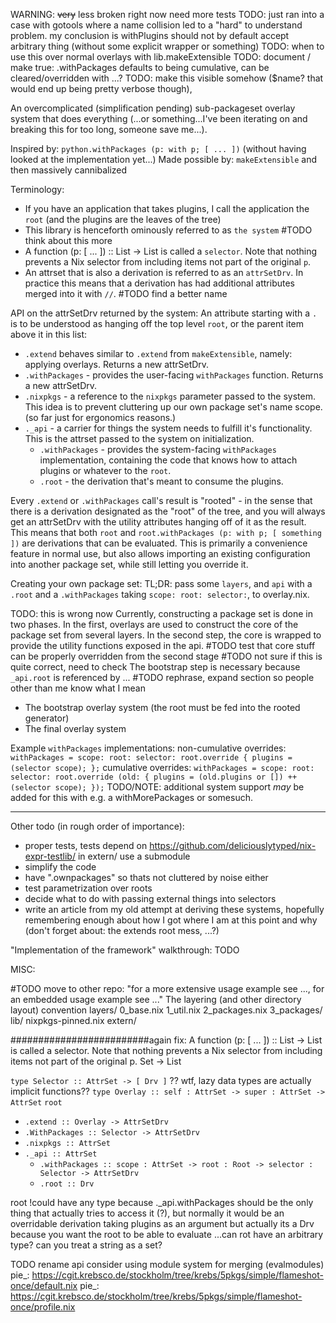 WARNING: ~~very~~ less broken right now
need more tests
TODO: just ran into a case with gotools where a name collision led to a "hard" to understand problem. my conclusion is withPlugins should not by default accept arbitrary thing (without some explicit wrapper or something)
TODO: when to use this over normal overlays with lib.makeExtensible
TODO: document / make true: .withPackages defaults to being cumulative, can be cleared/overridden with ...? TODO: make this visible somehow ($name? that would end up being  pretty verbose though),

An overcomplicated (simplification pending) sub-packageset overlay system that does everything (...or something...I've been iterating on and breaking this for too long, someone save me...).

Inspired by: `python.withPackages (p: with p; [ ... ])` (without having looked at the implementation yet...)
Made possible by: `makeExtensible` and then massively cannibalized

Terminology:
- If you have an application that takes plugins, I call the application the `root` (and the plugins are the leaves of the tree)
- This library is henceforth ominously referred to as `the system`
#TODO think about this more
- A function (p: [ ... ]) :: List -> List is called a `selector`.
  Note that nothing prevents a Nix selector from including items not part of the original `p`. 
- An attrset that is also a derivation is referred to as an `attrSetDrv`. In practice this means that a derivation has had additional attributes merged into it 
with `//`. #TODO find a better name

API on the attrSetDrv returned by the system:
An attribute starting with a `.` is to be understood as hanging off the top level `root`, or the parent item above it in this list:
- `.extend` behaves similar to `.extend` from `makeExtensible`, namely: applying overlays. Returns a new attrSetDrv.
- `.withPackages` - provides the user-facing `withPackages` function. Returns a new attrSetDrv.
- `.nixpkgs` - a reference to the `nixpkgs` parameter passed to the system. This idea is to prevent cluttering up our own package set's name scope. (so far just for ergonomics reasons.)
- `._api` - a carrier for things the system needs to fulfill it's functionality. This is the attrset passed to the system on initialization.
  - `.withPackages` - provides the system-facing `withPackages` implementation, containing the code that knows how to attach plugins or whatever to the `root`.
  - `.root` - the derivation that's meant to consume the plugins.

Every `.extend` or `.withPackages` call's result is "rooted" - in the sense that there is a derivation designated as the "root" of the tree, and you will always get 
an attrSetDrv with the utility attributes hanging off of it as the result. This means that both `root` and `root.withPackages (p: with p; [ something ])` are 
derivations that can be evaluated. This is primarily a convenience feature in normal use, but also allows importing an existing configuration into another package 
set, while still letting you override it.

Creating your own package set:
TL;DR: pass some `layers`, and `api` with a `.root` and a `.withPackages` taking `scope: root: selector:`, to overlay.nix.

TODO: this is wrong now
Currently, constructing a package set is done in two phases.
In the first, overlays are used to construct the core of the package set from several layers.
In the second step, the core is wrapped to provide the utility functions exposed in the api. #TODO test that core stuff can be properly overridden from the second stage
#TODO not sure if this is quite correct, need to check
The bootstrap step is necessary because `_api.root` is referenced by ...
#TODO rephrase, expand section so people other than me know what I mean
- The bootstrap overlay system (the root must be fed into the rooted generator)
- The final overlay system

Example `withPackages` implementations:
  non-cumulative overrides:
    `withPackages = scope: root: selector: root.override { plugins = (selector scope); };`
  cumulative overrides:
    `withPackages = scope: root: selector: root.override (old: { plugins = (old.plugins or []) ++ (selector scope); });`
TODO/NOTE: additional system support _may_ be added for this with e.g. a withMorePackages or somesuch.


---------------------


Other todo (in rough order of importance):
 - proper tests, tests depend on https://github.com/deliciouslytyped/nix-expr-testlib/ in extern/ use a submodule
 - simplify the code
 - have ".ownpackages" so thats not cluttered by noise either
 - test parametrization over roots
 - decide what to do with passing external things into selectors
 - write an article from my old attempt at deriving these systems,
   hopefully remembering enough about how I got where I am at this point and why
   (don't forget about: the extends root mess, ...?)



"Implementation of the framework" walkthrough:
TODO

MISC:

#TODO move to other repo: "for a more extensive usage example see ..., for an embedded usage example see ..."
The layering (and other directory layout) convention
layers/
  0_base.nix
  1_util.nix
  2_packages.nix
  3_packages/
lib/
  nixpkgs-pinned.nix
  extern/

#########################again
fix:
  A function (p: [ ... ]) :: List -> List is called a selector. Note that nothing prevents a Nix selector from including items not part of the original p.
  Set -> List


`type Selector :: AttrSet -> [ Drv ]`
?? wtf, lazy data types are actually implicit functions?? `type Overlay :: self : AttrSet -> super : AttrSet -> AttrSet`
`root`
- `.extend :: Overlay -> AttrSetDrv`
- `.WithPackages :: Selector -> AttrSetDrv`
- `.nixpkgs :: AttrSet`
- `._api :: AttrSet`
  - `.withPackages :: scope : AttrSet -> root : Root -> selector : Selector -> AttrSetDrv`
  - `.root :: Drv`

root !could have any type because ._api.withPackages should be the only thing that actually tries to access it (?), but normally it would be an overridable derivation taking plugins as an argument
but actually its a Drv because you want the root to be able to evaluate
...can rot have an arbitrary type? can you treat a string as a set?


TODO 
rename api
consider using module system for merging (evalmodules)
  <tv> pie_: https://cgit.krebsco.de/stockholm/tree/krebs/5pkgs/simple/flameshot-once/default.nix
  <tv> pie_: https://cgit.krebsco.de/stockholm/tree/krebs/5pkgs/simple/flameshot-once/profile.nix
